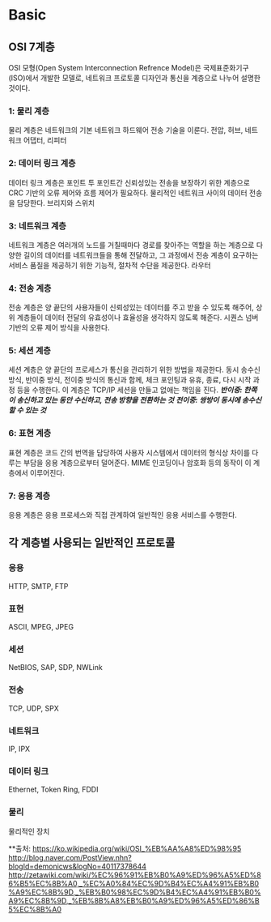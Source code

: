 # Basic

## OSI 7계층
OSI 모형(Open System Interconnection Refrence Model)은 국제표준화기구(ISO)에서 개발한 모델로, 네트워크 프로토콜 디자인과 통신을 계층으로 나누어 설명한 것이다.
### 1: 물리 계층
물리 계층은 네트워크의 기본 네트워크 하드웨어 전송 기술을 이룬다.
전압, 허브, 네트워크 어댑터, 리피터
### 2: 데이터 링크 계층
데이터 링크 계층은 포인트 투 포인트간 신뢰성있는 전송을 보장하기 위한 계층으로 CRC 기반의 오류 제어와 흐름 제어가 필요하다.
물리적인 네트워크 사이의 데이터 전송을 담당한다. 브리지와 스위치
### 3: 네트워크 계층
네트워크 계층은 여러개의 노드를 거칠때마다 경로를 찾아주는 역할을 하는 계층으로 다양한 길이의 데이터를 네트워크들을 통해 전달하고, 그 과정에서 전송 계층이 요구하는 서비스 품질을 제공하기 위한 기능적, 절차적 수단을 제공한다.
라우터
### 4: 전송 계층
전송 계층은 양 끝단의 사용자들이 신뢰성있는 데이터를 주고 받을 수 있도록 해주어, 상위 계층들이 데이터 전달의 유효성이나 효율성을 생각하지 않도록 해준다. 시퀀스 넘버 기반의 오류 제어 방식을 사용한다.
### 5: 세션 계층
세션 계층은 양 끝단의 프로세스가 통신을 관리하기 위한 방법을 제공한다. 동시 송수신 방식, 반이중 방식, 전이중 방식의 통신과 함께, 체크 포인팅과 유휴, 종료, 다시 시작 과정 등을 수행한다. 이 계층은 TCP/IP 세션을 만들고 없애는 책임을 진다.
***반이중: 한쪽이 송신하고 있는 동안 수신하고, 전송 방향을 전환하는 것***
***전이중: 쌍방이 동시에 송수신할 수 있는 것***
### 6: 표현 계층
표현 계층은 코드 간의 번역을 담당하여 사용자 시스템에서 데이터의 형식상 차이를 다루는 부담을 응용 계층으로부터 덜어준다. MIME 인코딩이나 암호화 등의 동작이 이 계층에서 이루어진다.
### 7: 응용 계층
응용 계층은 응용 프로세스와 직접 관계하여 일반적인 응용 서비스를 수행한다.

## 각 계층별 사용되는 일반적인 프로토콜
### 응용
HTTP, SMTP, FTP
### 표현
ASCII, MPEG, JPEG
### 세션
NetBIOS, SAP, SDP, NWLink
### 전송
TCP, UDP, SPX
### 네트워크
IP, IPX
### 데이터 링크
Ethernet, Token Ring, FDDI
### 물리
물리적인 장치

**출처:
https://ko.wikipedia.org/wiki/OSI_%EB%AA%A8%ED%98%95
http://blog.naver.com/PostView.nhn?blogId=demonicws&logNo=40117378644
http://zetawiki.com/wiki/%EC%96%91%EB%B0%A9%ED%96%A5%ED%86%B5%EC%8B%A0,_%EC%A0%84%EC%9D%B4%EC%A4%91%EB%B0%A9%EC%8B%9D,_%EB%B0%98%EC%9D%B4%EC%A4%91%EB%B0%A9%EC%8B%9D,_%EB%8B%A8%EB%B0%A9%ED%96%A5%ED%86%B5%EC%8B%A0
